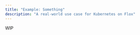 ```yaml
---
title: "Example: Something"
description: "A real-world use case for Kubernetes on Flox"
---
```


WIP
